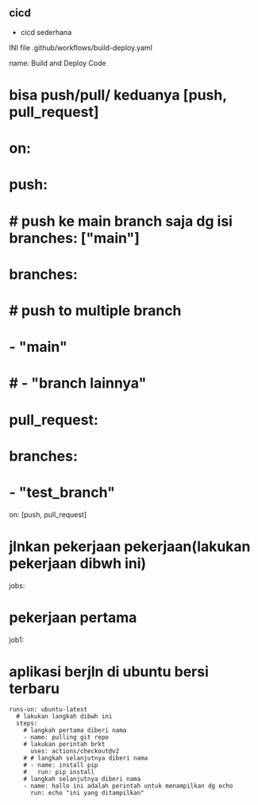## cicd
<ul>
    <li>cicd sederhana</li>
</ul>
INI file .github/workflows/build-deploy.yaml

name: Build and Deploy Code
# bisa push/pull/ keduanya [push, pull_request]
# on:
#   push:
#   # push ke main branch saja dg isi branches: ["main"]
#     branches:
#     # push to multiple branch
#       - "main"
#       # - "branch lainnya"
#   pull_request:
#     branches:
#     - "test_branch"
on: [push, pull_request]
# jlnkan pekerjaan pekerjaan(lakukan pekerjaan dibwh ini)
jobs:
  # pekerjaan pertama
  job1: 
  # aplikasi berjln di ubuntu bersi terbaru
    runs-on: ubuntu-latest
      # lakukan langkah dibwh ini
      steps:
        # langkah pertama diberi nama
        - name: pulling git repo
        # lakukan perintah brkt
          uses: actions/checkout@v2
        # # langkah selanjutnya diberi nama
        # - name: install pip
        #   run: pip install
        # langkah selanjutnya diberi nama
        - name: hallo ini adalah perintah untuk menampilkan dg echo
          run: echo "ini yang ditampilkan"
